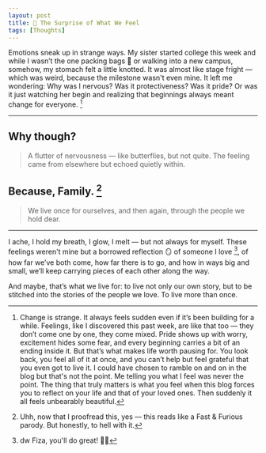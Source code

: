 ```yaml
---
layout: post
title: 💐 The Surprise of What We Feel
tags: [Thoughts]
---
```


Emotions sneak up in strange ways. My sister started college this week and while I wasn’t the one packing bags 🎒 or walking into a new campus, somehow, my stomach felt a little knotted. It was almost like stage fright — which was weird, because the milestone  wasn't even mine. It left me wondering: Why was I nervous? Was it protectiveness? Was it pride? Or was it just watching her begin and realizing that beginnings always meant change for everyone. [^1]

<hr class="dots">

## Why though?

> A flutter of nervousness — like butterflies, but not quite. The feeling came from elsewhere but echoed quietly within.

## Because, Family. [^2]

> We live once for ourselves, and then again, through the people we hold dear.

<hr class="dots">

I ache, I hold my breath, I glow, I melt — but not always for myself. These feelings weren't mine but a borrowed reflection 🪞 of someone I love [^3], of how far we’ve both come, how far there is to go, and how in ways big and small, we’ll keep carrying pieces of each other along the way.

And maybe, that’s what we live for: to live not only our own story, but to be stitched into the stories of the people we love. To live more than once.

[^1]: Change is strange. It always feels sudden even if it’s been building for a while. Feelings, like I discovered this past week, are like that too — they don’t come one by one, they come mixed. Pride shows up with worry, excitement hides some fear, and every beginning carries a bit of an ending inside it. But that’s what makes life worth pausing for. You look back, you feel all of it at once, and you can’t help but feel grateful that you even got to live it. I could have chosen to ramble on and on in the blog but that's not the point. Me telling you what I feel was never the point. The thing that truly matters is what you feel when this blog forces you to reflect on your life and that of your loved ones. Then suddenly it all feels unbearably beautiful.

[^2]: Uhh, now that I proofread this, yes — this reads like a Fast & Furious parody. But honestly, to hell with it.

[^3]: dw Fiza, you'll do great! 🙌🏻
